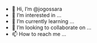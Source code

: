 - 👋 Hi, I’m @jogossara
- 👀 I’m interested in ...
- 🌱 I’m currently learning ...
- 💞️ I’m looking to collaborate on ...
- 📫 How to reach me ...

<!---
jogossara/jogossara is a ✨ special ✨ repository because its `README.md` (this file) appears on your GitHub profile.
You can click the Preview link to take a look at your changes.
--->
